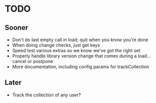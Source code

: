 # TODO

## Sooner

* Don't do last empty call in load; quit when you know you're done
* When doing change checks, just get keys
* Speed test various extras so we know we've got the right set
* Properly handle library version change that comes during a load... cancel or postpone
* More documentation, including config params for trackCollection

## Later

* Track the collection of any user?
